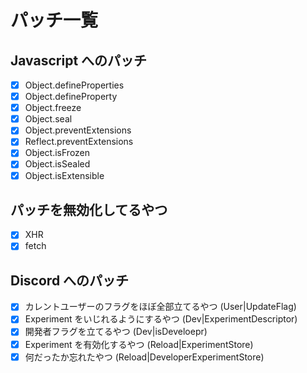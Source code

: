 # パッチ一覧

## Javascript へのパッチ

- [x] Object.defineProperties
- [x] Object.defineProperty
- [x] Object.freeze
- [x] Object.seal
- [x] Object.preventExtensions
- [x] Reflect.preventExtensions
- [x] Object.isFrozen
- [x] Object.isSealed
- [x] Object.isExtensible

## パッチを無効化してるやつ

- [x] XHR
- [x] fetch

## Discord へのパッチ

- [x] カレントユーザーのフラグをほぼ全部立てるやつ (User|UpdateFlag)
- [x] Experiment をいじれるようにするやつ (Dev|ExperimentDescriptor)
- [x] 開発者フラグを立てるやつ (Dev|isDeveloepr)
- [x] Experiment を有効化するやつ (Reload|ExperimentStore)
- [x] 何だったか忘れたやつ (Reload|DeveloperExperimentStore)
